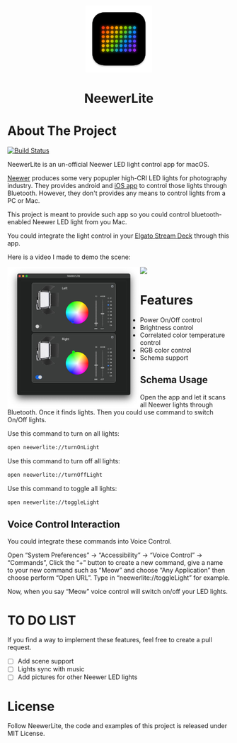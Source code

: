 <p align="center">
<a  href="https://github.com/keefo/NeewerLite">
    <img src="Design/icon_128x128@2x.png" alt="Logo" width="150" height="150">
</a>
</p>

<h1 align="center">NeewerLite</h1>

# About The Project

[![Build Status](https://travis-ci.com/keefo/NeewerLite.svg?branch=main)](https://travis-ci.com/github/keefo/NeewerLite)

NeewerLite is an un-official Neewer LED light control app for macOS.

[Neewer](https://neewer.com/) produces some very popupler high-CRI LED lights for photography industry. They provides android and [iOS app](https://apps.apple.com/us/app/neewer/id1455948340) to control those lights through Bluetooth. However, they don't provides any means to control lights from a PC or Mac.

This project is meant to provide such app so you could control bluetooth-enabled Neewer LED light from you Mac.

You could integrate the light control in your [Elgato Stream Deck](https://www.elgato.com/en/gaming/stream-deck) through this app. 

Here is a video I made to demo the scene: 

<p>
<a align="left" href="https://youtu.be/pbNi6HZTDEc">
	<img src="https://j.gifs.com/3Qz2Ox.gif" />
</a>
<img align="left" src="screenshot.jpg" width="300px" />
</p>

# Features

- Power On/Off control
- Brightness control
- Correlated color temperature control
- RGB color control
- Schema support

## Schema Usage

Open the app and let it scans all Neewer lights through Bluetooth. Once it finds lights. Then you could use command to switch On/Off lights.

Use this command to turn on all lights:

```bash
open neewerlite://turnOnLight
```

Use this command to turn off all lights:
```bash
open neewerlite://turnOffLight
```

Use this command to toggle all lights:
```bash
open neewerlite://toggleLight
```
## Voice Control Interaction

You could integrate these commands into Voice Control. 

Open “System Preferences” -> “Accessibility” -> “Voice Control” -> “Commands”, Click the “+” button to create a new command, give a name to your new command such as “Meow” and choose “Any Application” then choose perform “Open URL”.  Type in “neewerlite://toggleLight” for example. 

Now, when you say “Meow” voice control will switch on/off your LED lights.

# TO DO LIST

If you find a way to implement these features, feel free to create a pull request.

- [ ] Add scene support
- [ ] Lights sync with music
- [ ] Add pictures for other Neewer LED lights

# License

Follow NeewerLite, the code and examples of this project is released under MIT License.

